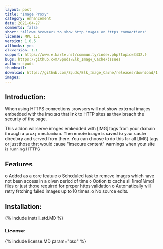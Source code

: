 ```yaml
---
layout: post
title: "Image Proxy"
category: enhancement
date: 2021-04-27
comments: false
short: "Allows browsers to show http images on https connections"
license: MPL 1.1
version: 1.0.5
allhooks: yes
elkversion: 1.1
support: https://www.elkarte.net/community/index.php?topic=3432.0
bugs: https://github.com/Spuds/Elk_Image_Cache/issues
author: spuds
thumbnail:
download: https://github.com/Spuds/Elk_Image_Cache/releases/download/1.0.5/elk_image_proxy.zip
images:
---
```


## Introduction:
When using HTTPS connections browsers will not show external images embedded with the img tag that link to HTTP sites as they breach the security of the page.

This addon will serve images embedded with [IMG] tags from your domain through a proxy mechanism. The remote image is saved to your cache directory and served from there. You can choose to do this for all [IMG] tags or just those that would cause "insecure content" warnings when your site is running HTTPS

## Features
o Added as a core feature
o Scheduled task to remove images which have not been access in a given period of time
o Option to cache all [img][/img] files or just those required for proper https validation
o Automatically will retry fetching failed images up to 10 times.
o No source edits.

## Installation:
{% include install_std.MD %}

### License:
{% include license.MD param="bsd" %}